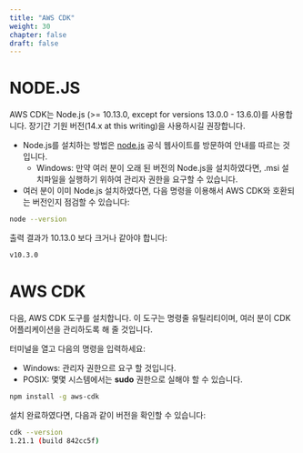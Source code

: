 ```yaml
---
title: "AWS CDK"
weight: 30
chapter: false
draft: false
---
```


# NODE.JS

AWS CDK는 Node.js (>= 10.13.0, except for versions 13.0.0 - 13.6.0)를 사용합니다. 장기간 기원 버전(14.x at this writing)을 사용하시길 권장합니다.

+ Node.js를 설치하는 방법은 [node.js](https://nodejs.org/ko/) 공식 웹사이트를 방문하여 안내를 따르는 것입니다.
    + Windows: 만약 여러 분이 오래 된 버전의 Node.js을 설치하였다면, .msi 설치파일을 실행하기 위하여 관리자 권한을 요구할 수 있습니다.
+ 여러 분이 이미 Node.js 설치하였다면, 다음 명령을 이용해서 AWS CDK와 호환되는 버전인지 점검할 수 있습니다:

```sh
node --version
```
출력 결과가 10.13.0 보다 크거나 같아야 합니다:

```sh
v10.3.0
```

# AWS CDK

다음, AWS CDK 도구를 설치합니다. 이 도구는 명령줄 유틸리티이며, 여러 분이 CDK 어플리케이션을 관리하도록 해 줄 것입니다.

터미널을 열고 다음의 명령을 입력하세요:

+ Windows: 관리자 권한으르 요구 할 것입니다.
+ POSIX: 몇몇 시스템에서는 **sudo** 권한으로 실해야 할 수 있습니다.

```sh
npm install -g aws-cdk
```

설치 완료하였다면, 다음과 같이 버전을 확인할 수 있습니다:
```sh
cdk --version
1.21.1 (build 842cc5f)
```
